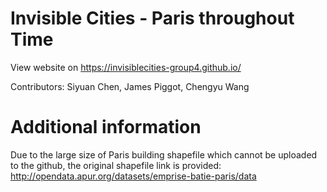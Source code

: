 # Invisible Cities - Paris throughout Time

View website on https://invisiblecities-group4.github.io/

Contributors: Siyuan Chen, James Piggot, Chengyu Wang

# Additional information 
Due to the large size of Paris building shapefile which cannot be uploaded to the github, the original shapefile link is provided: http://opendata.apur.org/datasets/emprise-batie-paris/data 



